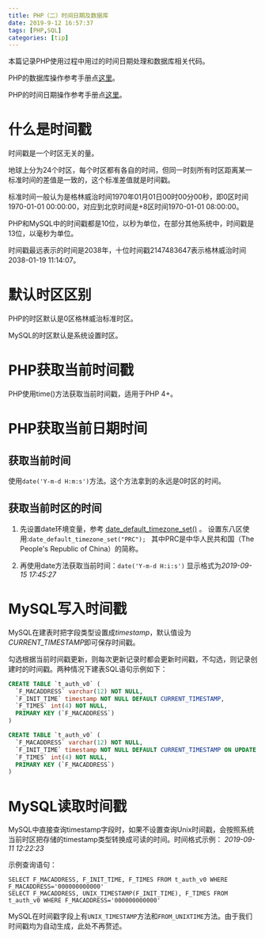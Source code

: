 ```yaml
---
title: PHP（二）时间日期及数据库
date: 2019-9-12 16:57:37
tags: [PHP,SQL]
categories: [tip]
---
```


本篇记录PHP使用过程中用过的时间日期处理和数据库相关代码。

<!-- more -->

PHP的数据库操作参考手册点[这里](https://www.runoob.com/php/php-ref-mysqli.html "PHP 5 数据库MySQLi")。

PHP的时间日期操作参考手册点[这里](https://www.runoob.com/php/php-date.html "PHP时间日期")。

# 什么是时间戳 #

时间戳是一个时区无关的量。

地球上分为24个时区，每个时区都有各自的时间，但同一时刻所有时区距离某一标准时间的差值是一致的，这个标准差值就是时间戳。

标准时间一般认为是格林威治时间1970年01月01日00时00分00秒，即0区时间1970-01-01 00:00:00，对应到北京时间是+8区时间1970-01-01 08:00:00。

PHP和MySQL中的时间戳都是10位，以秒为单位，在部分其他系统中，时间戳是13位，以毫秒为单位。

时间戳最远表示的时间是2038年，十位时间戳2147483647表示格林威治时间2038-01-19 11:14:07。

# 默认时区区别 #

PHP的时区默认是0区格林威治标准时区。

MySQL的时区默认是系统设置时区。

# PHP获取当前时间戳 #

PHP使用time()方法获取当前时间戳，适用于PHP 4+。

# PHP获取当前日期时间 #

## 获取当前时间 ##

使用```date('Y-m-d H:m:s')```方法。这个方法拿到的永远是0时区的时间。

## 获取当前时区的时间 ##

1. 先设置date环境变量，参考 [date_default_timezone_set()](https://www.runoob.com/php/func-date-default-timezone-set.html) 。
   设置东八区使用:```date_default_timezone_set("PRC"); ```
   其中PRC是中华人民共和国（The People's Republic of China）的简称。

2. 再使用date方法获取当前时间：```date('Y-m-d H:i:s')```
   显示格式为*2019-09-15 17:45:27* 

# MySQL写入时间戳 #

MySQL在建表时把字段类型设置成*timestamp*，默认值设为*CURRENT_TIMESTAMP*即可保存时间戳。

勾选根据当前时间戳更新，则每次更新记录时都会更新时间戳，不勾选，则记录创建时的时间戳。两种情况下建表SQL语句示例如下：

```sql
CREATE TABLE `t_auth_v0` (
  `F_MACADDRESS` varchar(12) NOT NULL,
  `F_INIT_TIME` timestamp NOT NULL DEFAULT CURRENT_TIMESTAMP,
  `F_TIMES` int(4) NOT NULL,
  PRIMARY KEY (`F_MACADDRESS`)
)

CREATE TABLE `t_auth_v0` (
  `F_MACADDRESS` varchar(12) NOT NULL,
  `F_INIT_TIME` timestamp NOT NULL DEFAULT CURRENT_TIMESTAMP ON UPDATE CURRENT_TIMESTAMP,
  `F_TIMES` int(4) NOT NULL,
  PRIMARY KEY (`F_MACADDRESS`)
)

```

# MySQL读取时间戳

MySQL中直接查询timestamp字段时，如果不设置查询Unix时间戳，会按照系统当前时区把存储的timestamp类型转换成可读的时间。时间格式示例： *2019-09-11 12:22:23* 

示例查询语句：

```
SELECT F_MACADDRESS, F_INIT_TIME, F_TIMES FROM t_auth_v0 WHERE F_MACADDRESS='000000000000'
SELECT F_MACADDRESS, UNIX_TIMESTAMP(F_INIT_TIME), F_TIMES FROM t_auth_v0 WHERE F_MACADDRESS='000000000000'
```

MySQL在时间戳字段上有```UNIX_TIMESTAMP```方法和```FROM_UNIXTIME```方法。由于我们时间戳均为自动生成，此处不再赘述。
